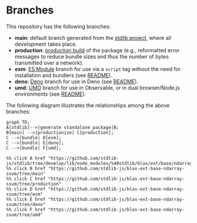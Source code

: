 <!--

@license Apache-2.0

Copyright (c) 2022 The Stdlib Authors.

Licensed under the Apache License, Version 2.0 (the "License");
you may not use this file except in compliance with the License.
You may obtain a copy of the License at

    http://www.apache.org/licenses/LICENSE-2.0

Unless required by applicable law or agreed to in writing, software
distributed under the License is distributed on an "AS IS" BASIS,
WITHOUT WARRANTIES OR CONDITIONS OF ANY KIND, either express or implied.
See the License for the specific language governing permissions and
limitations under the License.

-->

# Branches

This repository has the following branches:

-   **main**: default branch generated from the [stdlib project][stdlib-url], where all development takes place.
-   **production**: [production build][production-url] of the package (e.g., reformatted error messages to reduce bundle sizes and thus the number of bytes transmitted over a network).
-   **esm**: [ES Module][esm-url] branch for use via a `script` tag without the need for installation and bundlers (see [README][esm-readme]).
-   **deno**: [Deno][deno-url] branch for use in Deno (see [README][deno-readme]).
-   **umd**: [UMD][umd-url] branch for use in Observable, or in dual browser/Node.js environments (see [README][umd-readme]).

The following diagram illustrates the relationships among the above branches:

```mermaid
graph TD;
A[stdlib]-->|generate standalone package|B;
B[main] -->|productionize| C[production];
C -->|bundle| D[esm];
C -->|bundle| E[deno];
C -->|bundle| F[umd];

%% click A href "https://github.com/stdlib-js/stdlib/tree/develop/lib/node_modules/%40stdlib/blas/ext/base/ndarray/ssum"
%% click B href "https://github.com/stdlib-js/blas-ext-base-ndarray-ssum/tree/main"
%% click C href "https://github.com/stdlib-js/blas-ext-base-ndarray-ssum/tree/production"
%% click D href "https://github.com/stdlib-js/blas-ext-base-ndarray-ssum/tree/esm"
%% click E href "https://github.com/stdlib-js/blas-ext-base-ndarray-ssum/tree/deno"
%% click F href "https://github.com/stdlib-js/blas-ext-base-ndarray-ssum/tree/umd"
```

[stdlib-url]: https://github.com/stdlib-js/stdlib/tree/develop/lib/node_modules/%40stdlib/blas/ext/base/ndarray/ssum
[production-url]: https://github.com/stdlib-js/blas-ext-base-ndarray-ssum/tree/production
[deno-url]: https://github.com/stdlib-js/blas-ext-base-ndarray-ssum/tree/deno
[deno-readme]: https://github.com/stdlib-js/blas-ext-base-ndarray-ssum/blob/deno/README.md
[umd-url]: https://github.com/stdlib-js/blas-ext-base-ndarray-ssum/tree/umd
[umd-readme]: https://github.com/stdlib-js/blas-ext-base-ndarray-ssum/blob/umd/README.md
[esm-url]: https://github.com/stdlib-js/blas-ext-base-ndarray-ssum/tree/esm
[esm-readme]: https://github.com/stdlib-js/blas-ext-base-ndarray-ssum/blob/esm/README.md